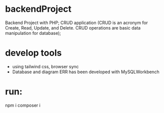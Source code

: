 # backendProject
Backend Project with PHP;
CRUD application (CRUD is an acronym for Create, Read, Update, and Delete. CRUD operations are basic data manipulation for database);

# develop tools
- using tailwind css, browser sync
- Database and diagram ERR has been developed with MySQLWorkbench 

# run:
npm i
composer i